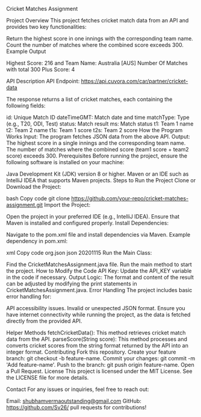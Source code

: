 Cricket Matches Assignment


Project Overview
This project fetches cricket match data from an API and provides two key functionalities:

Return the highest score in one innings with the corresponding team name.
Count the number of matches where the combined score exceeds 300.
Example Output

Highest Score: 216 and Team Name: Australia [AUS]
Number Of Matches with total 300 Plus Score: 4



API Description
API Endpoint: https://api.cuvora.com/car/partner/cricket-data



The response returns a list of cricket matches, each containing the following fields:

id: Unique Match ID
dateTimeGMT: Match date and time
matchType: Type (e.g., T20, ODI, Test)
status: Match result
ms: Match status
t1: Team 1 name
t2: Team 2 name
t1s: Team 1 score
t2s: Team 2 score
How the Program Works
Input: The program fetches JSON data from the above API.
Output:
The highest score in a single innings and the corresponding team name.
The number of matches where the combined score (team1 score + team2 score) exceeds 300.
Prerequisites
Before running the project, ensure the following software is installed on your machine:

Java Development Kit (JDK) version 8 or higher.
Maven or an IDE such as IntelliJ IDEA that supports Maven projects.
Steps to Run the Project
Clone or Download the Project:

bash
Copy code
git clone https://github.com/your-repo/cricket-matches-assignment.git
Import the Project:

Open the project in your preferred IDE (e.g., IntelliJ IDEA).
Ensure that Maven is installed and configured properly.
Install Dependencies:

Navigate to the pom.xml file and install dependencies via Maven.
Example dependency in pom.xml:

xml
Copy code
<dependency>
    <groupId>org.json</groupId>
    <artifactId>json</artifactId>
    <version>20201115</version>
</dependency>
Run the Main Class:

Find the CricketMatchesAssignment.java file.
Run the main method to start the project.
How to Modify the Code
API Key: Update the API_KEY variable in the code if necessary.
Output Logic: The format and content of the result can be adjusted by modifying the print statements in CricketMatchesAssignment.java.
Error Handling
The project includes basic error handling for:

API accessibility issues.
Invalid or unexpected JSON format.
Ensure you have internet connectivity while running the project, as the data is fetched directly from the provided API.

Helper Methods
fetchCricketData(): This method retrieves cricket match data from the API.
parseScore(String score): This method processes and converts cricket scores from the string format returned by the API into an integer format.
Contributing
Fork this repository.
Create your feature branch: git checkout -b feature-name.
Commit your changes: git commit -m 'Add feature-name'.
Push to the branch: git push origin feature-name.
Open a Pull Request.
License
This project is licensed under the MIT License. See the LICENSE file for more details.

Contact
For any issues or inquiries, feel free to reach out:

Email: shubhamvermaoutstanding@gmail.com
GitHub: https://github.com/Sv26/
pull requests for contributions!

